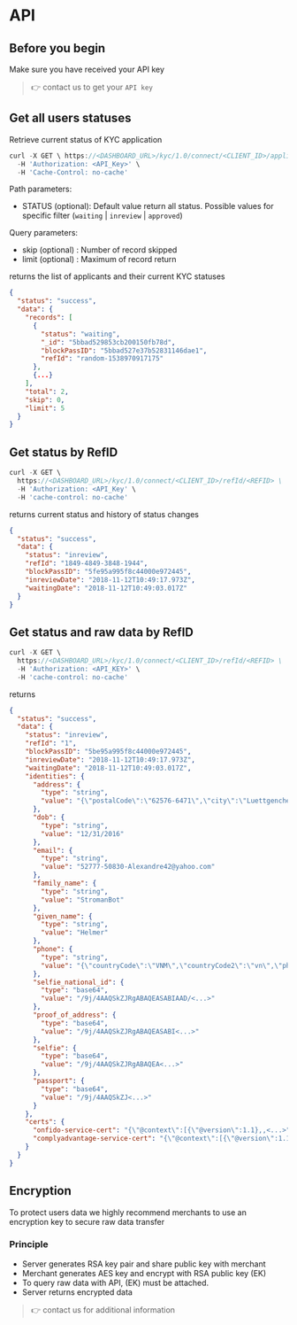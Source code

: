 # API

## Before you begin

Make sure you have received your API key

> :point_right: contact us to get your `API key`

## Get all users statuses

Retrieve current status of KYC application

```js
curl -X GET \ https://<DASHBOARD_URL>/kyc/1.0/connect/<CLIENT_ID>/applicants/?<STATUS> \
  -H 'Authorization: <API_Key>' \
  -H 'Cache-Control: no-cache'

```

Path parameters:

- STATUS (optional): Default value return all status. Possible values for specific filter (`waiting` | `inreview` | `approved`)

Query parameters:

- skip (optional) : Number of record skipped
- limit (optional) : Maximum of record return

returns the list of applicants and their current KYC statuses

```json
{
  "status": "success",
  "data": {
    "records": [
      {
        "status": "waiting",
        "_id": "5bbad529853cb200150fb78d",
        "blockPassID": "5bbad527e37b52831146dae1",
        "refId": "random-1538970917175"
      },
      {...}
    ],
    "total": 2,
    "skip": 0,
    "limit": 5
  }
}
```

## Get status by RefID

```js
curl -X GET \
  https://<DASHBOARD_URL>/kyc/1.0/connect/<CLIENT_ID>/refId/<REFID> \
  -H 'Authorization: <API_Key' \
  -H 'cache-control: no-cache'
```

returns current status and history of status changes

```json
{
  "status": "success",
  "data": {
    "status": "inreview",
    "refId": "1849-4849-3848-1944",
    "blockPassID": "5fe95a995f8c44000e972445",
    "inreviewDate": "2018-11-12T10:49:17.973Z",
    "waitingDate": "2018-11-12T10:49:03.017Z"
  }
}
```

## Get status and raw data by RefID

```js
curl -X GET \
  https://<DASHBOARD_URL>/kyc/1.0/connect/<CLIENT_ID>/refId/<REFID> \
  -H 'Authorization: <API_KEY>' \
  -H 'cache-control: no-cache'
```

returns

```json
{
  "status": "success",
  "data": {
    "status": "inreview",
    "refId": "1",
    "blockPassID": "5be95a995f8c44000e972445",
    "inreviewDate": "2018-11-12T10:49:17.973Z",
    "waitingDate": "2018-11-12T10:49:03.017Z",
    "identities": {
      "address": {
        "type": "string",
        "value": "{\"postalCode\":\"62576-6471\",\"city\":\"Luettgenchester\",\"address\":\"4611 Zieme Knoll\",\"extraInfo\":\"extra\",\"country\":\"VNM\",\"state\":\"\"}"
      },
      "dob": {
        "type": "string",
        "value": "12/31/2016"
      },
      "email": {
        "type": "string",
        "value": "52777-50830-Alexandre42@yahoo.com"
      },
      "family_name": {
        "type": "string",
        "value": "StromanBot"
      },
      "given_name": {
        "type": "string",
        "value": "Helmer"
      },
      "phone": {
        "type": "string",
        "value": "{\"countryCode\":\"VNM\",\"countryCode2\":\"vn\",\"phoneNumber\":\"+84987543212\",\"number\":\"987543212\"}"
      },
      "selfie_national_id": {
        "type": "base64",
        "value": "/9j/4AAQSkZJRgABAQEASABIAAD/<...>"
      },
      "proof_of_address": {
        "type": "base64",
        "value": "/9j/4AAQSkZJRgABAQEASABI<...>"
      },
      "selfie": {
        "type": "base64",
        "value": "/9j/4AAQSkZJRgABAQEA<...>"
      },
      "passport": {
        "type": "base64",
        "value": "/9j/4AAQSkZJ<...>"
      }
    },
    "certs": {
      "onfido-service-cert": "{\"@context\":[{\"@version\":1.1},,<...>",
      "complyadvantage-service-cert": "{\"@context\":[{\"@version\":1.1},<...>"
    }
  }
}
```

## Encryption

To protect users data we highly recommend merchants to use an encryption key to secure raw data transfer

### Principle

- Server generates RSA key pair and share public key with merchant
- Merchant generates AES key and encrypt with RSA public key (EK)
- To query raw data with API, (EK) must be attached.
- Server returns encrypted data

> :point_right: contact us for additional information
